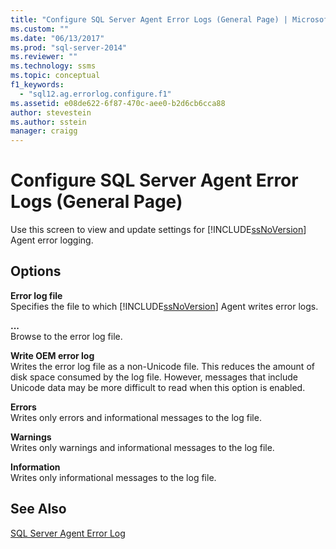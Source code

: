 ```yaml
---
title: "Configure SQL Server Agent Error Logs (General Page) | Microsoft Docs"
ms.custom: ""
ms.date: "06/13/2017"
ms.prod: "sql-server-2014"
ms.reviewer: ""
ms.technology: ssms
ms.topic: conceptual
f1_keywords: 
  - "sql12.ag.errorlog.configure.f1"
ms.assetid: e08de622-6f87-470c-aee0-b2d6cb6cca88
author: stevestein
ms.author: sstein
manager: craigg
---
```

# Configure SQL Server Agent Error Logs (General Page)
  Use this screen to view and update settings for [!INCLUDE[ssNoVersion](../../includes/ssnoversion-md.md)] Agent error logging.  
  
## Options  
 **Error log file**  
 Specifies the file to which [!INCLUDE[ssNoVersion](../../includes/ssnoversion-md.md)] Agent writes error logs.  
  
 **...**  
 Browse to the error log file.  
  
 **Write OEM error log**  
 Writes the error log file as a non-Unicode file. This reduces the amount of disk space consumed by the log file. However, messages that include Unicode data may be more difficult to read when this option is enabled.  
  
 **Errors**  
 Writes only errors and informational messages to the log file.  
  
 **Warnings**  
 Writes only warnings and informational messages to the log file.  
  
 **Information**  
 Writes only informational messages to the log file.  
  
## See Also  
 [SQL Server Agent Error Log](sql-server-agent-error-log.md)  
  
  
